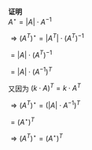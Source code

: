 **证明**    
 $A^\star=|A|\cdot A^{-1}$     
    
 $\Rightarrow(A^T)^\star=|A^T|\cdot(A^T)^{-1}$     
    
 $=|A|\cdot(A^T)^{-1}$     
    
 $=|A|\cdot(A^{-1})^T$     
    
又因为 $(k\cdot A)^T=k\cdot A^T$     
    
 $\Rightarrow(A^T)^\star=(|A|\cdot A^{-1})^T$     
    
 $=(A^\star)^T$     
    
 $\Rightarrow(A^T)^\star=(A^\star)^T$     
